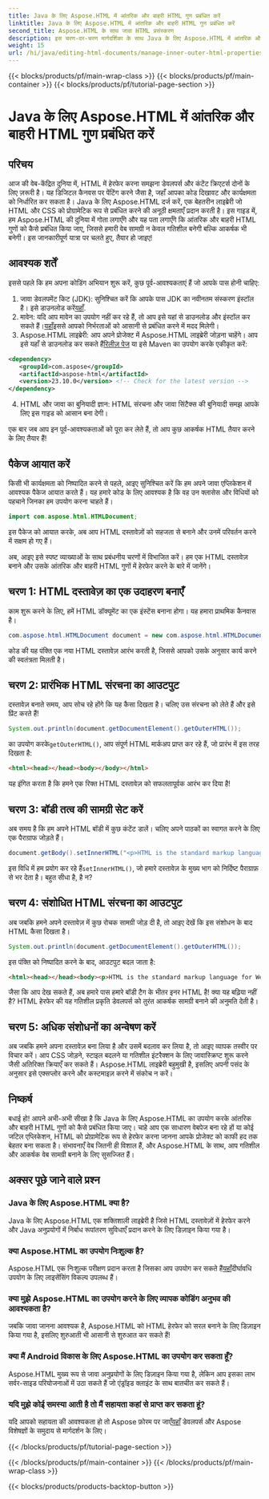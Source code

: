 ```yaml
---
title: Java के लिए Aspose.HTML में आंतरिक और बाहरी HTML गुण प्रबंधित करें
linktitle: Java के लिए Aspose.HTML में आंतरिक और बाहरी HTML गुण प्रबंधित करें
second_title: Aspose.HTML के साथ जावा HTML प्रसंस्करण
description: इस चरण-दर-चरण मार्गदर्शिका के साथ Java के लिए Aspose.HTML में आंतरिक और बाहरी HTML गुणों को प्रबंधित करना सीखें, जो वेब डेवलपर्स और सामग्री निर्माताओं के लिए एकदम सही है।
weight: 15
url: /hi/java/editing-html-documents/manage-inner-outer-html-properties/
---
```


{{< blocks/products/pf/main-wrap-class >}}
{{< blocks/products/pf/main-container >}}
{{< blocks/products/pf/tutorial-page-section >}}

# Java के लिए Aspose.HTML में आंतरिक और बाहरी HTML गुण प्रबंधित करें

## परिचय
आज की वेब-केंद्रित दुनिया में, HTML में हेरफेर करना समझना डेवलपर्स और कंटेंट क्रिएटर्स दोनों के लिए ज़रूरी है। यह डिजिटल कैनवस पर पेंटिंग करने जैसा है, जहाँ आपका कोड दिखावट और कार्यक्षमता को निर्धारित कर सकता है। Java के लिए Aspose.HTML दर्ज करें, एक बेहतरीन लाइब्रेरी जो HTML और CSS को प्रोग्रामेटिक रूप से प्रबंधित करने की अनूठी क्षमताएँ प्रदान करती है। इस गाइड में, हम Aspose.HTML की दुनिया में गोता लगाएँगे और यह पता लगाएँगे कि आंतरिक और बाहरी HTML गुणों को कैसे प्रबंधित किया जाए, जिससे हमारी वेब सामग्री न केवल गतिशील बनेगी बल्कि आकर्षक भी बनेगी। इस जानकारीपूर्ण यात्रा पर चलते हुए, तैयार हो जाइए!

## आवश्यक शर्तें

इससे पहले कि हम अपना कोडिंग अभियान शुरू करें, कुछ पूर्व-आवश्यकताएं हैं जो आपके पास होनी चाहिए:

1.  जावा डेवलपमेंट किट (JDK): सुनिश्चित करें कि आपके पास JDK का नवीनतम संस्करण इंस्टॉल है। इसे डाउनलोड करें[यहाँ](https://www.oracle.com/java/technologies/javase-jdk11-downloads.html).
2.  मावेन: यदि आप मावेन का उपयोग नहीं कर रहे हैं, तो आप इसे यहां से डाउनलोड और इंस्टॉल कर सकते हैं।[यहाँ](https://maven.apache.org/download.cgi)इससे आपको निर्भरताओं को आसानी से प्रबंधित करने में मदद मिलेगी।
3.  Aspose.HTML लाइब्रेरी: आप अपने प्रोजेक्ट में Aspose.HTML लाइब्रेरी जोड़ना चाहेंगे। आप इसे यहाँ से डाउनलोड कर सकते हैं[रिलीज़ पेज](https://releases.aspose.com/html/java/) या इसे Maven का उपयोग करके एकीकृत करें:
```xml
<dependency>
   <groupId>com.aspose</groupId>
   <artifactId>aspose-html</artifactId>
   <version>23.10.0</version> <!-- Check for the latest version -->
</dependency>
```
4. HTML और जावा का बुनियादी ज्ञान: HTML संरचना और जावा सिंटैक्स की बुनियादी समझ आपके लिए इस गाइड को आसान बना देगी।

एक बार जब आप इन पूर्व-आवश्यकताओं को पूरा कर लेते हैं, तो आप कुछ आकर्षक HTML तैयार करने के लिए तैयार हैं!

## पैकेज आयात करें

किसी भी कार्यक्षमता को निष्पादित करने से पहले, आइए सुनिश्चित करें कि हम अपने जावा एप्लिकेशन में आवश्यक पैकेज आयात करते हैं। यह हमारे कोड के लिए आवश्यक है कि वह उन क्लासेस और विधियों को पहचाने जिनका हम उपयोग करना चाहते हैं।

```java
import com.aspose.html.HTMLDocument;
```

इस पैकेज को आयात करके, अब आप HTML दस्तावेज़ों को सहजता से बनाने और उनमें परिवर्तन करने में सक्षम हो गए हैं। 

अब, आइए इसे स्पष्ट व्याख्याओं के साथ प्रबंधनीय चरणों में विभाजित करें। हम एक HTML दस्तावेज़ बनाने और उसके आंतरिक और बाहरी HTML गुणों में हेरफेर करने के बारे में जानेंगे।

## चरण 1: HTML दस्तावेज़ का एक उदाहरण बनाएँ

काम शुरू करने के लिए, हमें HTML डॉक्यूमेंट का एक इंस्टेंस बनाना होगा। यह हमारा प्राथमिक कैनवास है।

```java
com.aspose.html.HTMLDocument document = new com.aspose.html.HTMLDocument();
```

कोड की यह पंक्ति एक नया HTML दस्तावेज़ आरंभ करती है, जिससे आपको उसके अनुसार कार्य करने की स्वतंत्रता मिलती है।

## चरण 2: प्रारंभिक HTML संरचना का आउटपुट

दस्तावेज़ बनाते समय, आप सोच रहे होंगे कि यह कैसा दिखता है। चलिए उस संरचना को लेते हैं और इसे प्रिंट करते हैं!

```java
System.out.println(document.getDocumentElement().getOuterHTML());
```

 का उपयोग करके`getOuterHTML()`, आप संपूर्ण HTML मार्कअप प्राप्त कर रहे हैं, जो प्रारंभ में इस तरह दिखता है: 
```html
<html><head></head><body></body></html>
```
यह इंगित करता है कि हमने एक रिक्त HTML दस्तावेज़ को सफलतापूर्वक आरंभ कर दिया है!

## चरण 3: बॉडी तत्व की सामग्री सेट करें

अब समय है कि हम अपने HTML बॉडी में कुछ कंटेंट डालें। चलिए अपने पाठकों का स्वागत करने के लिए एक पैराग्राफ जोड़ते हैं।

```java
document.getBody().setInnerHTML("<p>HTML is the standard markup language for Web pages.</p>");
```

इस विधि में हम प्रयोग कर रहे हैं`setInnerHTML()`, जो हमारे दस्तावेज़ के मुख्य भाग को निर्दिष्ट पैराग्राफ़ से भर देता है। बहुत सीधा है, है न?

## चरण 4: संशोधित HTML संरचना का आउटपुट

अब जबकि हमने अपने दस्तावेज़ में कुछ रोचक सामग्री जोड़ दी है, तो आइए देखें कि इस संशोधन के बाद HTML कैसा दिखता है।

```java
System.out.println(document.getDocumentElement().getOuterHTML());
```

इस पंक्ति को निष्पादित करने के बाद, आउटपुट बदल जाता है:
```html
<html><head></head><body><p>HTML is the standard markup language for Web pages.</p></body></html>
```
जैसा कि आप देख सकते हैं, अब हमारे पास हमारे बॉडी टैग के भीतर इनर HTML है! क्या यह बढ़िया नहीं है? HTML हेरफेर की यह गतिशील प्रकृति डेवलपर्स को तुरंत आकर्षक सामग्री बनाने की अनुमति देती है।

## चरण 5: अधिक संशोधनों का अन्वेषण करें

अब जबकि हमने अपना दस्तावेज़ बना लिया है और उसमें बदलाव कर लिया है, तो आइए व्यापक तस्वीर पर विचार करें। आप CSS जोड़ने, स्टाइल बदलने या गतिशील इंटरैक्शन के लिए जावास्क्रिप्ट शुरू करने जैसी अतिरिक्त क्रियाएँ कर सकते हैं। Aspose.HTML लाइब्रेरी बहुमुखी है, इसलिए अपनी पसंद के अनुसार इसे एक्सप्लोर करने और कस्टमाइज़ करने में संकोच न करें।

## निष्कर्ष

बधाई हो! आपने अभी-अभी सीखा है कि Java के लिए Aspose.HTML का उपयोग करके आंतरिक और बाहरी HTML गुणों को कैसे प्रबंधित किया जाए। चाहे आप एक साधारण वेबपेज बना रहे हों या कोई जटिल एप्लिकेशन, HTML को प्रोग्रामेटिक रूप से हेरफेर करना जानना आपके प्रोजेक्ट को काफी हद तक बेहतर बना सकता है। संभावनाएँ वेब जितनी ही विशाल हैं, और Aspose.HTML के साथ, आप गतिशील और आकर्षक वेब सामग्री बनाने के लिए सुसज्जित हैं।

## अक्सर पूछे जाने वाले प्रश्न

### Java के लिए Aspose.HTML क्या है?  
Java के लिए Aspose.HTML एक शक्तिशाली लाइब्रेरी है जिसे HTML दस्तावेज़ों में हेरफेर करने और Java अनुप्रयोगों में निर्बाध रूपांतरण सुविधाएँ प्रदान करने के लिए डिज़ाइन किया गया है।

### क्या Aspose.HTML का उपयोग निःशुल्क है?  
 Aspose.HTML एक निःशुल्क परीक्षण प्रदान करता है जिसका आप उपयोग कर सकते हैं[यहाँ](https://releases.aspose.com/)दीर्घावधि उपयोग के लिए लाइसेंसिंग विकल्प उपलब्ध हैं।

### क्या मुझे Aspose.HTML का उपयोग करने के लिए व्यापक कोडिंग अनुभव की आवश्यकता है?  
जबकि जावा जानना आवश्यक है, Aspose.HTML को HTML हेरफेर को सरल बनाने के लिए डिज़ाइन किया गया है, इसलिए शुरुआती भी आसानी से शुरुआत कर सकते हैं!

### क्या मैं Android विकास के लिए Aspose.HTML का उपयोग कर सकता हूँ?  
Aspose.HTML मुख्य रूप से जावा अनुप्रयोगों के लिए डिज़ाइन किया गया है, लेकिन आप इसका लाभ सर्वर-साइड परियोजनाओं में उठा सकते हैं जो एंड्रॉइड क्लाइंट के साथ बातचीत कर सकते हैं।

### यदि मुझे कोई समस्या आती है तो मैं सहायता कहां से प्राप्त कर सकता हूं?  
 यदि आपको सहायता की आवश्यकता हो तो Aspose फ़ोरम पर जाएँ[यहाँ](https://forum.aspose.com/c/html/29) डेवलपर्स और Aspose विशेषज्ञों के समुदाय से मार्गदर्शन के लिए।

{{< /blocks/products/pf/tutorial-page-section >}}

{{< /blocks/products/pf/main-container >}}
{{< /blocks/products/pf/main-wrap-class >}}

{{< blocks/products/products-backtop-button >}}
